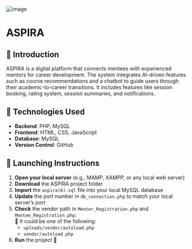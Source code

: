 ![image](https://github.com/user-attachments/assets/6fac4d2c-6cbc-44ad-8168-2732c247f99d)

# ASPIRA 

## 🎯 Introduction

ASPIRA is a digital platform that connects mentees with experienced mentors for career development. The system integrates AI-driven features such as course recommendations and a chatbot to guide users through their academic-to-career transitions. It includes features like session booking, rating system, session summaries, and notifications.


## 🔧 Technologies Used

- **Backend**: PHP, MySQL
- **Frontend**: HTML, CSS, JavaScript 
- **Database**: MySQL 
- **Version Control**: GitHub


## 🚀 Launching Instructions

1. **Open your local server** (e.g., MAMP, XAMPP, or any local web server) 
2. **Download** the ASPIRA project folder 
3. **Import** the `aspira(6).sql` file into your local MySQL database 
4. **Update** the port number in `db_connection.php` to match your local server’s port   
5. **Check** the vendor path in `Mentor_Registration.php` and `Mentee_Registration.php`:  
   📌 It could be one of the following:  
   - `uploads/vendor/autoload.php`  
   - `vendor/autoload.php`  
6. **Run** the project 🚀


